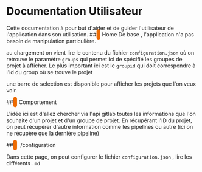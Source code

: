 # Documentation Utilisateur

Cette documentation à pour but d'aider et de guider l'utilisateur de l'application dans son utilisation.
##<span style='background-color:#ed6b00;border-radius:5px;padding: 5px;margin-right:5px;'></span>Home
De base , l'application n'a pas besoin de manipulation particulière.

au chargement on vient lire le contenu du fichier `configuration.json` où on retrouve le paramètre `groups` qui permet ici de spécifié les groupes de projet à afficher.
Le plus important ici est le `groupid` qui doit correspondre à l'id du group où se trouve le projet

une barre de selection est disponible pour afficher les projets que l'on veux voir.

##<span style='background-color:#ed6b00;border-radius:5px;padding: 5px;margin-right:5px;'></span>Comportement

L'idée ici est d'allez chercher via l'api gitlab toutes les informations que l'on souhaite d'un projet et d'un groupe de projet.
En récupérant l'ID du projet, on peut récupérer d'autre information comme les pipelines ou autre (ici on ne récupère que la dernière pipeline)

##<span style='background-color:#ed6b00;border-radius:5px;padding: 5px;margin-right:5px;'></span> /configuration

Dans cette page, on peut configurer le fichier `configuration.json` , lire les différents `.md`
